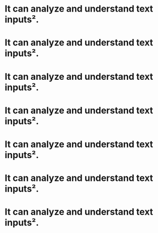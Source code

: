 # It can analyze and understand text inputs².
# It can analyze and understand text inputs².
# It can analyze and understand text inputs².
# It can analyze and understand text inputs².
# It can analyze and understand text inputs².
# It can analyze and understand text inputs².
# It can analyze and understand text inputs².
